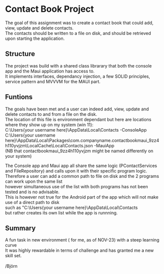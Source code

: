 # Contact Book Project
The goal of this assignment was to create a contact book that could add, view, update and delete contacts.<br>
The contacts should be written to a file on disk, and should be retrieved upon starting the application.<br>

## Structure
The project was build with a shared class librarary that both the console app and the Maui application has access to.<br>
It implements interfaces, dependancy injection, a few SOLID principles, service pattern and MVVVM for the MAUI part.<br>

## Funtions
The goals have been met and a user can indeed add, view, update and delete contacts to and from a file on the disk.<br>
The location of this file is environment dependant but here are locations where they show up on my system (win 11):<br>
C:\Users\{your username here}\AppData\Local\Contacts -ConsoleApp<br>
C:\Users\{your username here}\AppData\Local\Packages\com.companyname.contactbookmaui_9zz4h110yvjzm\LocalCache\Local\Contacts.json -MauiApp<br>
(NB that contactbookmaui_9zz4h110yvjzm might be named differently on your system)<br>

The Console app and Maui app all share the same logic (PContactServices and FileRepository) and calls upon it with their specific program logic.<br>
Therefore a user can add a common path to file on disk and the 2 programs can work upon the same list<br>
however simultaneous use of the list with both programs has not been tested and is no advisable.<br>
This is however not true for the Android part of the app which will not make use of a direct path to disk<br>
such as "C:\Users\{your username here}\AppData\Local\Contacts<br>
but rather creates its own list while the app is runnning.

## Summary
A fun task in new environment ( for me, as of NOV-23) with a steep learning curve<br>
It was highly rewardable in terms of challenge and has granted me a new skill set.<br>
<br>
/Björn
